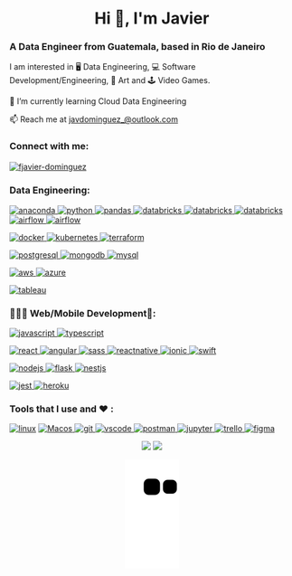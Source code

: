 <h1 align="center">Hi 👋, I'm Javier</h1>
<h3 align="left">A Data Engineer from Guatemala, based in Rio de Janeiro</h3>
<p align="left">I am interested in 🖥 Data Engineering, 💻 Software Development/Engineering, 🎨 Art and 🕹 Video Games.</p>
<p align="left">🌱  I’m currently learning Cloud Data Engineering</p>
<p align="left">📫  Reach me at <a href="mailto:javdominguez_@outlook.com">javdominguez_@outlook.com</a></p>

<h3 align="left">Connect with me:</h3>
<p align="left">
<a href="https://linkedin.com/in/fjavier-dominguez" target="blank"><img align="center" src="https://img.shields.io/badge/LinkedIn-0077B5?style=for-the-badge&logo=linkedin&logoColor=white" alt="fjavier-dominguez" height="28" /></a>
</p>

<h3 align="left">Data Engineering:</h3>
<p align="left"> 
<a href="https://www.anaconda.com" target="_blank" rel="noreferrer"> <img src="https://img.shields.io/badge/Anaconda-%2344A833.svg?style=for-the-badge&logo=anaconda&logoColor=white" alt="anaconda" height="28"/> </a>
<a href="https://www.python.org" target="_blank"> <img src="https://img.shields.io/badge/python-3670A0?style=for-the-badge&logo=python&logoColor=ffdd54" alt="python" height="28"/> </a> 
<a href="https://pandas.pydata.org" target="_blank" rel="noreferrer"> <img src="https://img.shields.io/badge/pandas-%23150458.svg?style=for-the-badge&logo=pandas&logoColor=white" alt="pandas" height="28"/> </a>
<a href="https://numpy.org" target="_blank" rel="noreferrer"> <img src="https://img.shields.io/badge/numpy-%23013243.svg?style=for-the-badge&logo=numpy&logoColor=white" alt="databricks" height="28"/> </a>
<a href="https://plotly.com" target="_blank" rel="noreferrer"> <img src="https://img.shields.io/badge/Plotly-%233F4F75.svg?style=for-the-badge&logo=plotly&logoColor=white" alt="databricks" height="28"/> </a>
<a href="https://scikit-learn.org/stable/" target="_blank" rel="noreferrer"> <img src="https://img.shields.io/badge/scikit--learn-%23F7931E.svg?style=for-the-badge&logo=scikit-learn&logoColor=white" alt="databricks" height="28"/> </a>
<a href="https://airflow.apache.org" target="_blank" rel="noreferrer"> <img src="https://img.shields.io/badge/Apache%20Airflow-017CEE?style=for-the-badge&logo=Apache%20Airflow&logoColor=white" alt="airflow" height="28"/> </a>
<a href="https://www.databricks.com" target="_blank" rel="noreferrer"> <img src="https://img.shields.io/badge/Databricks-FF3621?style=for-the-badge&logo=Databricks&logoColor=white" alt="airflow" height="28"/> </a>
</p>
<p align="left"> 
<a href="https://www.docker.com/" target="_blank"> <img src="https://img.shields.io/badge/docker-%230db7ed.svg?style=for-the-badge&logo=docker&logoColor=white" alt="docker" height="28"/> </a>
<a href="https://kubernetes.io" target="_blank"> <img src="https://img.shields.io/badge/kubernetes-%23326ce5.svg?style=for-the-badge&logo=kubernetes&logoColor=white" alt="kubernetes" height="28"/> </a>
<a href="https://www.terraform.io" target="_blank"> <img src="https://img.shields.io/badge/terraform-%235835CC.svg?style=for-the-badge&logo=terraform&logoColor=white" alt="terraform" height="28"/> </a>
</p>
<p align="left"> 
<a href="https://www.postgresql.org" target="_blank"> <img src="https://img.shields.io/badge/PostgreSQL-316192?style=for-the-badge&logo=postgresql&logoColor=white" alt="postgresql" height="28"/> </a>  
<a href="https://www.mongodb.com/" target="_blank"> <img src="https://img.shields.io/badge/MongoDB-4EA94B?style=for-the-badge&logo=mongodb&logoColor=white" alt="mongodb" height="28"/> </a> 
<a href="https://www.mysql.com/" target="_blank" rel="noreferrer"> <img src="https://img.shields.io/badge/MySQL-00000F?style=for-the-badge&logo=mysql&logoColor=white" alt="mysql" height="28"/> </a> 
</p>
<p align="left"> 
<a href="https://aws.amazon.com" target="_blank" rel="noreferrer"> <img src="https://img.shields.io/badge/Amazon_AWS-FF9900?style=for-the-badge&logo=amazonaws&logoColor=white" alt="aws" height="28"/> </a> 
<a href="https://azure.microsoft.com/en-in/" target="_blank" rel="noreferrer"> <img src="https://img.shields.io/badge/Microsoft_Azure-0089D6?style=for-the-badge&logo=microsoft-azure&logoColor=white" alt="azure" height="28"/> </a> 
</p>
<p align="left">
<a href="https://www.tableau.com" target="_blank" rel="noreferrer"> <img src="https://img.shields.io/badge/Tableau-E97627?style=for-the-badge&logo=Tableau&logoColor=white" alt="tableau" height="28"/> </a>
</p>

<h3 align="left">🧑🏻‍💻 Web/Mobile Development📱:</h3>
<p align="left">  
<a href="https://developer.mozilla.org/en-US/docs/Web/JavaScript" target="_blank"> <img src="https://img.shields.io/badge/JavaScript-F7DF1E?style=for-the-badge&logo=javascript&logoColor=black" alt="javascript"  height="28"/> </a> 
<a href="https://www.typescriptlang.org/" target="_blank"> <img src="https://img.shields.io/badge/TypeScript-007ACC?style=for-the-badge&logo=typescript&logoColor=white" alt="typescript" height="28"/> </a> 
</p>
<p align="left"> 
<a href="https://reactjs.org/" target="_blank"> <img src="https://img.shields.io/badge/React-20232A?style=for-the-badge&logo=react&logoColor=61DAFB" alt="react"  height="28"/> </a> 
<a href="https://angular.io" target="_blank"> <img src="https://img.shields.io/badge/Angular-DD0031?style=for-the-badge&logo=angular&logoColor=white" alt="angular"  height="28"/> </a> 
<a href="https://sass-lang.com" target="_blank"> <img src="https://img.shields.io/badge/Sass-CC6699?style=for-the-badge&logo=sass&logoColor=white" alt="sass" height="28"/> </a>
<a href="https://reactnative.dev/" target="_blank"> <img src="https://img.shields.io/badge/React_Native-20232A?style=for-the-badge&logo=react&logoColor=61DAFB" alt="reactnative"  height="28"/> </a> 
<a href="https://ionicframework.com" target="_blank" rel="noreferrer"> <img src="https://img.shields.io/badge/Ionic-3880FF?style=for-the-badge&logo=ionic&logoColor=white" alt="ionic" height="28"/> </a>  
<a href="https://www.apple.com/swift/" target="_blank" rel="noreferrer"> <img src="https://img.shields.io/badge/Swift-FA7343?style=for-the-badge&logo=swift&logoColor=white" alt="swift" height="28"/> </a> 
</p>
<p align="left">  
<a href="https://nodejs.org" target="_blank"> <img src="https://img.shields.io/badge/Node.js-43853D?style=for-the-badge&logo=node.js&logoColor=white" alt="nodejs" height="28"/> </a>  
<a href="https://flask.palletsprojects.com/" target="_blank" rel="noreferrer"> <img src="https://img.shields.io/badge/Flask-000000?style=for-the-badge&logo=flask&logoColor=white" alt="flask" height="28"/> </a> 
<a href="https://nestjs.com" target="_blank" rel="noreferrer"> <img src="https://img.shields.io/badge/nestjs-%23E0234E.svg?style=for-the-badge&logo=nestjs&logoColor=white" alt="nestjs" height="28"/> </a> 
</p>
<p align="left">
<a href="https://jestjs.io" target="_blank"> <img src="https://img.shields.io/badge/Jest-323330?style=for-the-badge&logo=Jest&logoColor=white" alt="jest" height="28"/> </a>
<a href="https://heroku.com" target="_blank"> <img src="https://img.shields.io/badge/Heroku-430098?style=for-the-badge&logo=heroku&logoColor=white" alt="heroku" height="28"/> </a>
</p>

<h3 align="left">Tools that I use and ❤️ :</h3>
<p align="left"> 
<a href="https://www.linux.org/" target="_blank" rel="noreferrer"> <img src="https://img.shields.io/badge/Linux-FCC624?style=for-the-badge&logo=linux&logoColor=black" alt="linux" height="28" /></a> 
<a href="https://www.apple.com/macos/monterey/" target="_blank" rel="noreferrer"> <img src="https://img.shields.io/badge/mac%20os-000000?style=for-the-badge&logo=apple&logoColor=white" alt="Macos" height="28" /> </a> 
<a href="https://git-scm.com/" target="_blank"> <img src="https://img.shields.io/badge/GIT-E44C30?style=for-the-badge&logo=git&logoColor=white" alt="git" height="28"/> </a>   
<a href="https://code.visualstudio.com/" target="_blank"> <img src="https://img.shields.io/badge/Visual_Studio_Code-0078D4?style=for-the-badge&logo=visual%20studio%20code&logoColor=white" alt="vscode" height="28"/> </a>
<a href="https://www.postman.com" target="_blank"> <img src="https://img.shields.io/badge/Postman-FF6C37?style=for-the-badge&logo=postman&logoColor=white" alt="postman" height="28"/> </a> 
<a href="https://jupyter.org" target="_blank"> <img src="https://img.shields.io/badge/jupyter-%23FA0F00.svg?style=for-the-badge&logo=jupyter&logoColor=white" alt="jupyter" height="28"/> </a>
<a href="https://www.trello.com" target="_blank"> <img src="https://img.shields.io/badge/Trello-%23026AA7.svg?style=for-the-badge&logo=Trello&logoColor=white" alt="trello" height="28"/> </a>
<a href="https://www.figma.com/" target="_blank"> <img src="https://img.shields.io/badge/Figma-F24E1E?style=for-the-badge&logo=figma&logoColor=white" alt="figma" height="28"/> </a>
</p>

<p align="center">
<img height="160em" src="https://github-readme-stats.vercel.app/api?username=javi-domi&theme=onedark"/>
<img height="160em" src="https://github-readme-stats.vercel.app/api/top-langs/?username=javi-domi&layout=compact&langs_count=7&theme=onedark"/>
</p>
<p align="center">
<img src="https://github.com/javi-domi/javi-domi/blob/output/github-contribution-grid-snake.svg"/>
</p>


